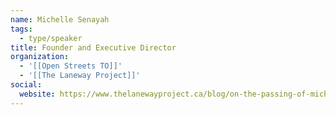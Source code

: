 ```yaml
---
name: Michelle Senayah
tags:
  - type/speaker
title: Founder and Executive Director
organization:
  - '[[Open Streets TO]]'
  - '[[The Laneway Project]]'
social:
  website: https://www.thelanewayproject.ca/blog/on-the-passing-of-michelle-senayah-founder-amp-executive-director-of-the-laneway-project
---
```

